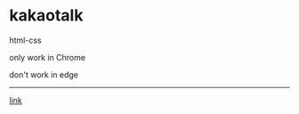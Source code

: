 # kakaotalk
html-css


only work in Chrome <p>
don't work in edge

* * * 

[link](https://eldertree777.github.io/kakaotalk_html/)
